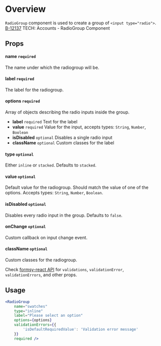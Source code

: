 #  Overview

`RadioGroup` component is used to create a group of `<input type="radio">`.
[B-12137](https://www15.v1host.com/Saks5a/story.mvc/Summary?oidToken=Story:89075) TECH: Accounts - RadioGroup Component

## Props

#### name `required`

The name under which the radiogroup will be.

#### label `required`

The label for the radiogroup.

#### options `required`

Array of objects describing the radio inputs inside the group.

- **label** `required` Text for the label
- **value** `required` Value for the input, accepts types: `String`, `Number`, `Boolean`
- **isDisabled** `optional` Disables a single radio input
- **className** `optional` Custom classes for the label

#### type `optional`

Either `inline` or `stacked`. Defaults to `stacked`.

#### value `optional`

Default value for the radiogroup. Should match the value of one of the options. Accepts types: `String`, `Number`, `Boolean`.

#### isDisabled `optional`

Disables every radio input in the group. Defaults to `false`.

#### onChange `optional`

Custom callback on input change event.

#### className `optional`

Custom classes for the radiogroup.

Check [formsy-react API](https://github.com/christianalfoni/formsy-react/blob/master/API.md) for `validations`, `validationError`, `validationErrors`, and other props.

## Usage

```jsx
<RadioGroup
    name="swatches"
    type="inline"
    label="Please select an option"
    options={options}
    validationErrors={{
        'isDefaultRequiredValue': 'Validation error message'
    }}
    required />
```
